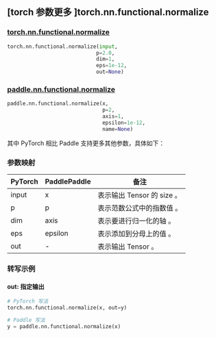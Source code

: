 ## [torch 参数更多 ]torch.nn.functional.normalize

### [torch.nn.functional.normalize](https://pytorch.org/docs/stable/generated/torch.nn.functional.normalize.html?highlight=normalize#torch.nn.functional.normalize)

```python
torch.nn.functional.normalize(input,
                             p=2.0,
                             dim=1,
                             eps=1e-12,
                             out=None)
```

### [paddle.nn.functional.normalize](https://www.paddlepaddle.org.cn/documentation/docs/zh/develop/api/paddle/nn/functional/normalize_cn.html)

```python
paddle.nn.functional.normalize(x,
                               p=2,
                               axis=1,
                               epsilon=1e-12,
                               name=None)
```

其中 PyTorch 相⽐ Paddle ⽀持更多其他参数，具体如下：
### 参数映射
| PyTorch       | PaddlePaddle | 备注                                                   |
| ------------- | ------------ | ------------------------------------------------------ |
| input          | x         | 表示输出 Tensor 的 size 。                                     |
| p          | p         | 表示范数公式中的指数值 。                                     |
| dim          | axis         | 表示要进行归一化的轴 。                                     |
| eps          | epsilon         | 表示添加到分母上的值 。                                     |
| out           | -            | 表示输出 Tensor 。               |

### 转写示例
####  out: 指定输出
```python
# PyTorch 写法
torch.nn.functional.normalize(x, out=y)

# Paddle 写法
y = paddle.nn.functional.normalize(x)
```
